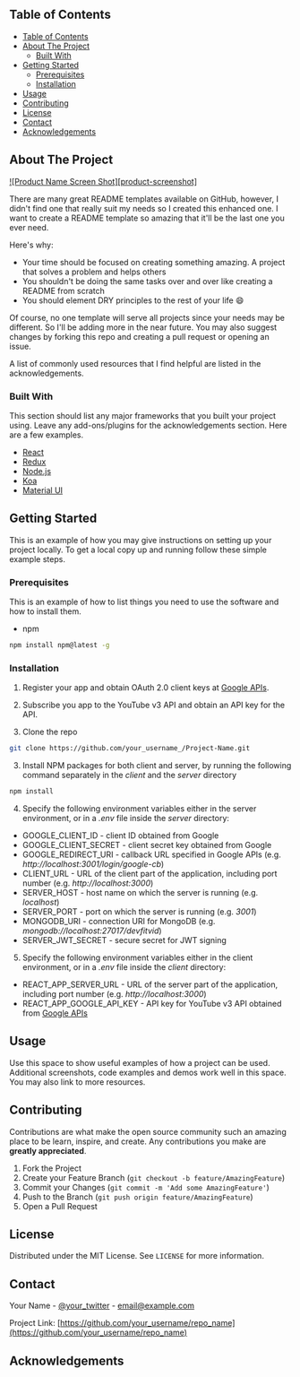 <!-- TABLE OF CONTENTS -->
## Table of Contents

- [Table of Contents](#table-of-contents)
- [About The Project](#about-the-project)
  - [Built With](#built-with)
- [Getting Started](#getting-started)
  - [Prerequisites](#prerequisites)
  - [Installation](#installation)
- [Usage](#usage)
- [Contributing](#contributing)
- [License](#license)
- [Contact](#contact)
- [Acknowledgements](#acknowledgements)


<!-- ABOUT THE PROJECT -->
## About The Project

[![Product Name Screen Shot][product-screenshot]](https://example.com)

There are many great README templates available on GitHub, however, I didn't find one that really suit my needs so I created this enhanced one. I want to create a README template so amazing that it'll be the last one you ever need.

Here's why:
* Your time should be focused on creating something amazing. A project that solves a problem and helps others
* You shouldn't be doing the same tasks over and over like creating a README from scratch
* You should element DRY principles to the rest of your life :smile:

Of course, no one template will serve all projects since your needs may be different. So I'll be adding more in the near future. You may also suggest changes by forking this repo and creating a pull request or opening an issue.

A list of commonly used resources that I find helpful are listed in the acknowledgements.

### Built With
This section should list any major frameworks that you built your project using. Leave any add-ons/plugins for the acknowledgements section. Here are a few examples.

* [React](https://reactjs.org/)
* [Redux](https://redux.js.org/)
* [Node.js](https://nodejs.org/)
* [Koa](https://koajs.com/)
* [Material UI](https://material-ui.com/)


<!-- GETTING STARTED -->
## Getting Started

This is an example of how you may give instructions on setting up your project locally.
To get a local copy up and running follow these simple example steps.

### Prerequisites

This is an example of how to list things you need to use the software and how to install them.
* npm
```sh
npm install npm@latest -g
```

### Installation

1. Register your app and obtain OAuth 2.0 client keys at [Google APIs](https://console.developers.google.com/).

2. Subscribe you app to the YouTube v3 API and obtain an API key for the API.
3. Clone the repo
```sh
git clone https://github.com/your_username_/Project-Name.git
```
3. Install NPM packages for both client and server, by running the following command separately in the *client* and the *server* directory
```sh
npm install
```
4. Specify the following environment variables either in the server environment, or in a *.env* file inside the *server* directory:

  - GOOGLE_CLIENT_ID - client ID obtained from Google
  - GOOGLE_CLIENT_SECRET - client secret key obtained from Google
  - GOOGLE_REDIRECT_URI - callback URL specified in Google APIs (e.g. *http://localhost:3001/login/google-cb*)
  - CLIENT_URL - URL of the client part of the application, including port number (e.g. *http://localhost:3000*)
  - SERVER_HOST - host name on which the server is running (e.g. *localhost*)
  - SERVER_PORT - port on which the server is running (e.g. *3001*)
  - MONGODB_URI - connection URI for MongoDB (e.g. *mongodb://localhost:27017/devfitvid*)
  - SERVER_JWT_SECRET - secure secret for JWT signing

5. Specify the following environment variables either in the client environment, or in a *.env* file inside the *client* directory:

- REACT_APP_SERVER_URL - URL of the server part of the application, including port number (e.g. *http://localhost:3000*)
- REACT_APP_GOOGLE_API_KEY - API key for YouTube v3 API obtained from [Google APIs](https://console.developers.google.com/)

<!-- USAGE EXAMPLES -->
## Usage

Use this space to show useful examples of how a project can be used. Additional screenshots, code examples and demos work well in this space. You may also link to more resources.


<!-- CONTRIBUTING -->
## Contributing

Contributions are what make the open source community such an amazing place to be learn, inspire, and create. Any contributions you make are **greatly appreciated**.

1. Fork the Project
2. Create your Feature Branch (`git checkout -b feature/AmazingFeature`)
3. Commit your Changes (`git commit -m 'Add some AmazingFeature'`)
4. Push to the Branch (`git push origin feature/AmazingFeature`)
5. Open a Pull Request



<!-- LICENSE -->
## License

Distributed under the MIT License. See `LICENSE` for more information.



<!-- CONTACT -->
## Contact

Your Name - [@your_twitter](https://twitter.com/your_username) - email@example.com

Project Link: [https://github.com/your_username/repo_name](https://github.com/your_username/repo_name)



<!-- ACKNOWLEDGEMENTS -->
## Acknowledgements
